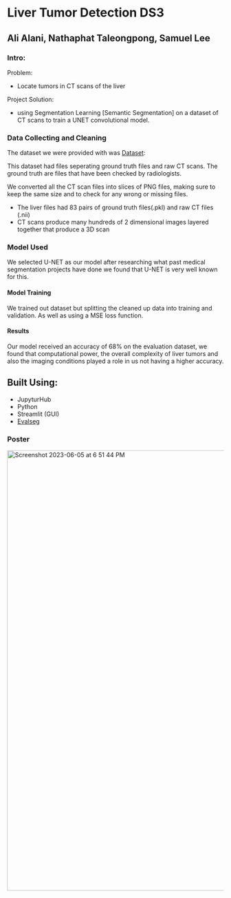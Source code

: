 # Liver Tumor Detection DS3
## Ali Alani, Nathaphat Taleongpong, Samuel Lee
### Intro:

Problem:
- Locate tumors in CT scans of the liver

Project Solution:
- using Segmentation Learning [Semantic Segmentation] on a dataset of CT scans to train a UNET convolutional model.

### Data Collecting and Cleaning

The dataset we were provided with was
[Dataset](https://www.kaggle.com/datasets/modaresimr/medical-image-segmentation):

This dataset had files seperating ground truth files and raw CT scans. The ground truth are files that have been checked by radiologists.

We converted all the CT scan files into slices of PNG files, making sure to keep the same size and to check for any wrong or missing files.

- The liver files had 83 pairs of ground truth files(.pkl) and raw CT files (.nii)
- CT scans produce many hundreds of 2 dimensional images layered together that produce a 3D scan

### Model Used

We selected U-NET as our model after researching what past medical segmentation projects have done we found that U-NET is very well known for this.

#### Model Training

We trained out dataset but splitting the cleaned up data into training and validation. As well as using a MSE loss function.

#### Results

Our model received an accuracy of 68% on the evaluation dataset, we found that computational power, the overall complexity of liver tumors and also the imaging conditions played a role in us not having a higher accuracy.

## Built Using:
- JupyturHub
- Python
- Streamlit (GUI)
- [Evalseg](https://pypi.org/project/evalseg/)



### Poster

<img width="1023" alt="Screenshot 2023-06-05 at 6 51 44 PM" src="https://github.com/a3alani/tumorous/assets/103146838/54734924-f8b9-40e3-9b01-9462e179a7da">






